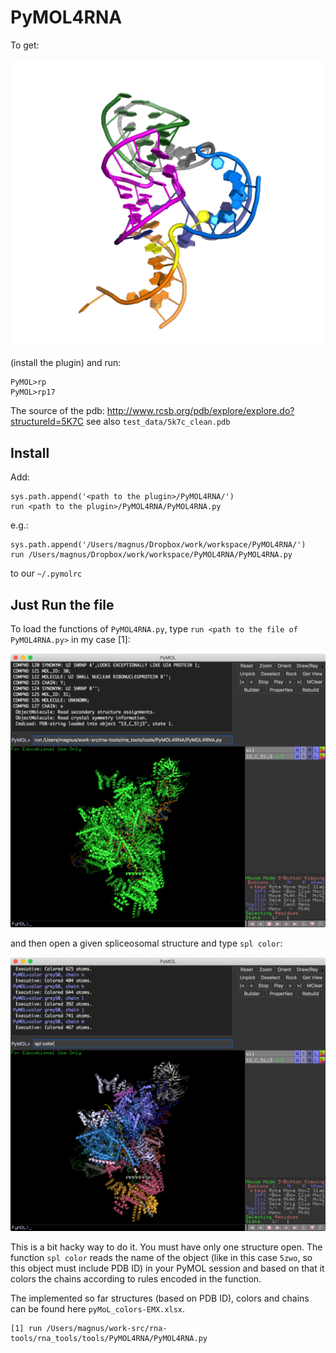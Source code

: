 PyMOL4RNA
=========

To get:

![rna](doc/rna.png)

(install the plugin) and run:

	PyMOL>rp
	PyMOL>rp17

The source of the pdb: <http://www.rcsb.org/pdb/explore/explore.do?structureId=5K7C> see also `test_data/5k7c_clean.pdb`

Install
-------------------------------------------------------------------------------

Add:

    sys.path.append('<path to the plugin>/PyMOL4RNA/')
    run <path to the plugin>/PyMOL4RNA/PyMOL4RNA.py

e.g.:

    sys.path.append('/Users/magnus/Dropbox/work/workspace/PyMOL4RNA/')
    run /Users/magnus/Dropbox/work/workspace/PyMOL4RNA/PyMOL4RNA.py

to our `~/.pymolrc`

Just Run the file
-------------------------------------------------------------------------------

To load the functions of `PyMOL4RNA.py`, type `run <path to the file of PyMOL4RNA.py>` in my case [1]:

![rna](doc/run.png)

and then open a given spliceosomal structure and type `spl color`:

![rna](doc/spl.png)

This is a bit hacky way to do it. You must have only one structure open. The function `spl color` reads the name of the object (like in this case `5zwo`, so this object must include PDB ID) in your PyMOL session and based on that it colors the chains according to rules encoded in the function.

The implemented so far structures (based on PDB ID), colors and chains can be found here `pyMoL_colors-EMX.xlsx`.

    [1] run /Users/magnus/work-src/rna-tools/rna_tools/tools/PyMOL4RNA/PyMOL4RNA.py
